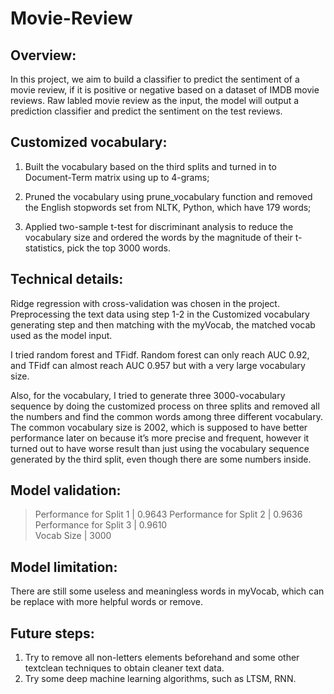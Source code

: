 # Movie-Review
## Overview:
In this project, we aim to build a classifier to predict the sentiment of a movie review, if it is positive or negative based on a dataset of IMDB movie reviews. Raw labled movie review as the input, the model will output a prediction classifier and predict the sentiment on the test reviews.

## Customized vocabulary:
1. Built the vocabulary based on the third splits and turned in to Document-Term matrix using up to
4-grams;  

2. Pruned the vocabulary using prune_vocabulary function and removed the English stopwords set from
NLTK, Python, which have 179 words;  

3. Applied two-sample t-test for discriminant analysis to reduce the vocabulary size and ordered the
words by the magnitude of their t-statistics, pick the top 3000 words.  


## Technical details:
Ridge regression with cross-validation was chosen in the project. Preprocessing the text data using step
1-2 in the Customized vocabulary generating step and then matching with the myVocab, the matched
vocab used as the model input.  

I tried random forest and TFidf. Random forest can only reach AUC 0.92, and TFidf can almost reach
AUC 0.957 but with a very large vocabulary size.  

Also, for the vocabulary, I tried to generate three 3000-vocabulary sequence by doing the customized
process on three splits and removed all the numbers and find the common words among three different
vocabulary. The common vocabulary size is 2002, which is supposed to have better performance later on
because it’s more precise and frequent, however it turned out to have worse result than just using the
vocabulary sequence generated by the third split, even though there are some numbers inside.  


## Model validation:
> Performance for Split 1  | 0.9643
> Performance for Split 2  | 0.9636  
> Performance for Split 3  | 0.9610  
> Vocab Size               | 3000


## Model limitation:
There are still some useless and meaningless words in myVocab, which can be replace with more helpful
words or remove.

##  Future steps:
1. Try to remove all non-letters elements beforehand and some other textclean techniques to obtain
cleaner text data.
2. Try some deep machine learning algorithms, such as LTSM, RNN.
